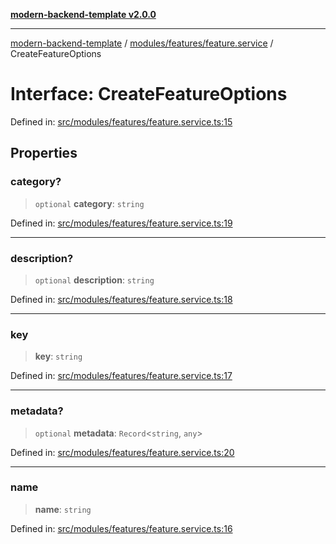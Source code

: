 [**modern-backend-template v2.0.0**](../../../../README.md)

***

[modern-backend-template](../../../../modules.md) / [modules/features/feature.service](../README.md) / CreateFeatureOptions

# Interface: CreateFeatureOptions

Defined in: [src/modules/features/feature.service.ts:15](https://github.com/maemreyo/saas-4cus-nodejs/blob/2a5b3f3aa11335dfa561e80e1feabb8e6084261e/src/modules/features/feature.service.ts#L15)

## Properties

### category?

> `optional` **category**: `string`

Defined in: [src/modules/features/feature.service.ts:19](https://github.com/maemreyo/saas-4cus-nodejs/blob/2a5b3f3aa11335dfa561e80e1feabb8e6084261e/src/modules/features/feature.service.ts#L19)

***

### description?

> `optional` **description**: `string`

Defined in: [src/modules/features/feature.service.ts:18](https://github.com/maemreyo/saas-4cus-nodejs/blob/2a5b3f3aa11335dfa561e80e1feabb8e6084261e/src/modules/features/feature.service.ts#L18)

***

### key

> **key**: `string`

Defined in: [src/modules/features/feature.service.ts:17](https://github.com/maemreyo/saas-4cus-nodejs/blob/2a5b3f3aa11335dfa561e80e1feabb8e6084261e/src/modules/features/feature.service.ts#L17)

***

### metadata?

> `optional` **metadata**: `Record`\<`string`, `any`\>

Defined in: [src/modules/features/feature.service.ts:20](https://github.com/maemreyo/saas-4cus-nodejs/blob/2a5b3f3aa11335dfa561e80e1feabb8e6084261e/src/modules/features/feature.service.ts#L20)

***

### name

> **name**: `string`

Defined in: [src/modules/features/feature.service.ts:16](https://github.com/maemreyo/saas-4cus-nodejs/blob/2a5b3f3aa11335dfa561e80e1feabb8e6084261e/src/modules/features/feature.service.ts#L16)
